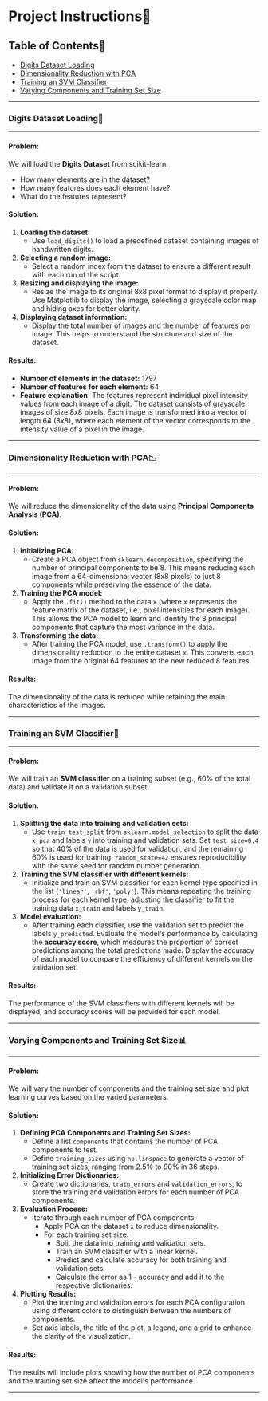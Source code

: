 # Project Instructions🧪

## Table of Contents📑
- [Digits Dataset Loading](#digits-dataset-loading)
- [Dimensionality Reduction with PCA](#dimensionality-reduction-with-pca)
- [Training an SVM Classifier](#training-an-svm-classifier)
- [Varying Components and Training Set Size](#varying-components-and-training-set-size)

---

### Digits Dataset Loading🧮

---

#### Problem:
We will load the **Digits Dataset** from scikit-learn.
- How many elements are in the dataset?
- How many features does each element have?
- What do the features represent?

#### Solution:
1. **Loading the dataset:**
   - Use `load_digits()` to load a predefined dataset containing images of handwritten digits.
2. **Selecting a random image:**
   - Select a random index from the dataset to ensure a different result with each run of the script.
3. **Resizing and displaying the image:**
   - Resize the image to its original 8x8 pixel format to display it properly. Use Matplotlib to display the image, selecting a grayscale color map and hiding axes for better clarity.
4. **Displaying dataset information:**
   - Display the total number of images and the number of features per image. This helps to understand the structure and size of the dataset.

#### Results:
- **Number of elements in the dataset:** 1797
- **Number of features for each element:** 64
- **Feature explanation:** The features represent individual pixel intensity values from each image of a digit. The dataset consists of grayscale images of size 8x8 pixels. Each image is transformed into a vector of length 64 (8x8), where each element of the vector corresponds to the intensity value of a pixel in the image.

---

### Dimensionality Reduction with PCA📉

---

#### Problem:
We will reduce the dimensionality of the data using **Principal Components Analysis (PCA)**.

#### Solution:
1. **Initializing PCA:**
   - Create a PCA object from `sklearn.decomposition`, specifying the number of principal components to be 8. This means reducing each image from a 64-dimensional vector (8x8 pixels) to just 8 components while preserving the essence of the data.
2. **Training the PCA model:**
   - Apply the `.fit()` method to the data `x` (where `x` represents the feature matrix of the dataset, i.e., pixel intensities for each image). This allows the PCA model to learn and identify the 8 principal components that capture the most variance in the data.
3. **Transforming the data:**
   - After training the PCA model, use `.transform()` to apply the dimensionality reduction to the entire dataset `x`. This converts each image from the original 64 features to the new reduced 8 features.

#### Results:
The dimensionality of the data is reduced while retaining the main characteristics of the images.

---

### Training an SVM Classifier🧠

---

#### Problem:
We will train an **SVM classifier** on a training subset (e.g., 60% of the total data) and validate it on a validation subset.

#### Solution:
1. **Splitting the data into training and validation sets:**
   - Use `train_test_split` from `sklearn.model_selection` to split the data `x_pca` and labels `y` into training and validation sets. Set `test_size=0.4` so that 40% of the data is used for validation, and the remaining 60% is used for training. `random_state=42` ensures reproducibility with the same seed for random number generation.
2. **Training the SVM classifier with different kernels:**
   - Initialize and train an SVM classifier for each kernel type specified in the list (`'linear'`, `'rbf'`, `'poly'`). This means repeating the training process for each kernel type, adjusting the classifier to fit the training data `x_train` and labels `y_train`.
3. **Model evaluation:**
   - After training each classifier, use the validation set to predict the labels `y_predicted`. Evaluate the model's performance by calculating the **accuracy score**, which measures the proportion of correct predictions among the total predictions made. Display the accuracy of each model to compare the efficiency of different kernels on the validation set.

#### Results:
The performance of the SVM classifiers with different kernels will be displayed, and accuracy scores will be provided for each model.

---

### Varying Components and Training Set Size📊

---

#### Problem:
We will vary the number of components and the training set size and plot learning curves based on the varied parameters.

#### Solution:
1. **Defining PCA Components and Training Set Sizes:**
   - Define a list `components` that contains the number of PCA components to test.
   - Define `training_sizes` using `np.linspace` to generate a vector of training set sizes, ranging from 2.5% to 90% in 36 steps.
2. **Initializing Error Dictionaries:**
   - Create two dictionaries, `train_errors` and `validation_errors`, to store the training and validation errors for each number of PCA components.
3. **Evaluation Process:**
   - Iterate through each number of PCA components:
     - Apply PCA on the dataset `x` to reduce dimensionality.
     - For each training set size:
       - Split the data into training and validation sets.
       - Train an SVM classifier with a linear kernel.
       - Predict and calculate accuracy for both training and validation sets.
       - Calculate the error as 1 - accuracy and add it to the respective dictionaries.
4. **Plotting Results:**
   - Plot the training and validation errors for each PCA configuration using different colors to distinguish between the numbers of components.
   - Set axis labels, the title of the plot, a legend, and a grid to enhance the clarity of the visualization.

#### Results:
The results will include plots showing how the number of PCA components and the training set size affect the model's performance.

---
